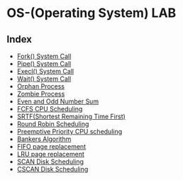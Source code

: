 # OS-(Operating System) LAB

## Index

  - [Fork() System Call](./codes/fork().c)
  - [Pipe() System Call](./codes/Pipe().c)
  - [Execl() System Call](./codes/execl_system_call.c)
  - [Wait() System Call](./codes/wait_system_call.c)
  - [Orphan Process](./codes/Orphan_process.c)
  - [Zombie Process](./codes/Zombie_Process.c)
  - [Even and Odd Number Sum](./codes/Even_Odd_Sum.c)
  - [FCFS CPU Scheduling](./codes/FCFS_using_Array.c)
  - [SRTF(Shortest Remaining Time First)](./codes/SRTF_using_Array.c)
  - [Round Robin Scheduling](./codes/Round_Robin.c)
  - [Preemptive Priority CPU scheduling](./codes/Preemptive_Priority_CPU_scheduling.c)
  - [Bankers Algorithm](./codes/Bankers_Algorithm.c)
  - [FIFO page replacement](./codes/FIFO_page_replacement.c)
  - [LRU page replacement](./codes/LRU_page_replacement.c)
  - [SCAN Disk Scheduling](./codes/Scan_Disk_Scheduling.c)
  - [CSCAN Disk Scheduling](./CSCAN_Disk_Scheduling.c)
